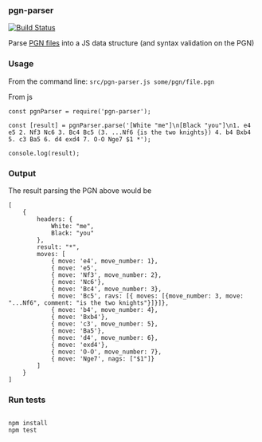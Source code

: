 ### pgn-parser

[![Build Status](https://travis-ci.org/kevinludwig/pgn-parser.svg?branch=master)](https://travis-ci.org/kevinludwig/pgn-parser)

Parse [PGN files](https://www.chessclub.com/user/help/PGN-spec) into a JS data structure (and syntax validation on the PGN)

### Usage

From the command line: `src/pgn-parser.js some/pgn/file.pgn`

From js

```
const pgnParser = require('pgn-parser');

const [result] = pgnParser.parse('[White "me"]\n[Black "you"]\n1. e4 e5 2. Nf3 Nc6 3. Bc4 Bc5 (3. ...Nf6 {is the two knights}) 4. b4 Bxb4 5. c3 Ba5 6. d4 exd4 7. O-O Nge7 $1 *');

console.log(result);
```

### Output

The result parsing the PGN above would be

```
[
    {
        headers: {
            White: "me",
            Black: "you"
        },
        result: "*",
        moves: [
            { move: 'e4', move_number: 1},
            { move: 'e5',
            { move: 'Nf3', move_number: 2},
            { move: 'Nc6'},
            { move: 'Bc4', move_number: 3},
            { move: 'Bc5', ravs: [{ moves: [{move_number: 3, move: "...Nf6", comment: "is the two knights"}]}]},
            { move: 'b4', move_number: 4},
            { move: 'Bxb4'},
            { move: 'c3', move_number: 5},
            { move: 'Ba5'},
            { move: 'd4', move_number: 6},
            { move: 'exd4'},
            { move: 'O-O', move_number: 7},
            { move: 'Nge7', nags: ["$1"]}
        ]
    }
]
```

### Run tests

```

npm install
npm test

```

